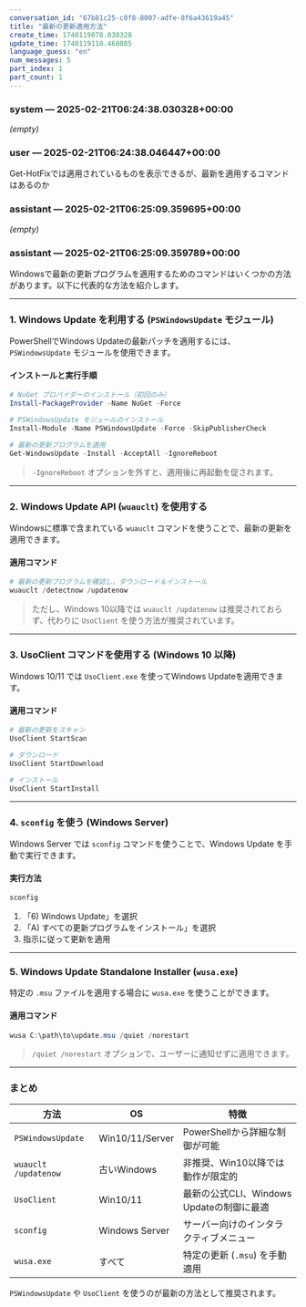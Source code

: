 ```yaml
---
conversation_id: "67b81c25-c0f8-8007-adfe-8f6a43619a45"
title: "最新の更新適用方法"
create_time: 1740119078.030328
update_time: 1740119110.468085
language_guess: "en"
num_messages: 5
part_index: 1
part_count: 1
---
```


### system — 2025-02-21T06:24:38.030328+00:00

_(empty)_

### user — 2025-02-21T06:24:38.046447+00:00

Get-HotFixでは適用されているものを表示できるが、最新を適用するコマンドはあるのか

### assistant — 2025-02-21T06:25:09.359695+00:00

_(empty)_

### assistant — 2025-02-21T06:25:09.359789+00:00

Windowsで最新の更新プログラムを適用するためのコマンドはいくつかの方法があります。以下に代表的な方法を紹介します。

---

### 1. **Windows Update を利用する (`PSWindowsUpdate` モジュール)**
PowerShellでWindows Updateの最新パッチを適用するには、`PSWindowsUpdate` モジュールを使用できます。

#### **インストールと実行手順**
```powershell
# NuGet プロバイダーのインストール（初回のみ）
Install-PackageProvider -Name NuGet -Force

# PSWindowsUpdate モジュールのインストール
Install-Module -Name PSWindowsUpdate -Force -SkipPublisherCheck

# 最新の更新プログラムを適用
Get-WindowsUpdate -Install -AcceptAll -IgnoreReboot
```
> `-IgnoreReboot` オプションを外すと、適用後に再起動を促されます。

---

### 2. **Windows Update API (`wuauclt`) を使用する**
Windowsに標準で含まれている `wuauclt` コマンドを使うことで、最新の更新を適用できます。

#### **適用コマンド**
```powershell
# 最新の更新プログラムを確認し、ダウンロード＆インストール
wuauclt /detectnow /updatenow
```
> ただし、Windows 10以降では `wuauclt /updatenow` は推奨されておらず、代わりに `UsoClient` を使う方法が推奨されています。

---

### 3. **UsoClient コマンドを使用する (Windows 10 以降)**
Windows 10/11 では `UsoClient.exe` を使ってWindows Updateを適用できます。

#### **適用コマンド**
```powershell
# 最新の更新をスキャン
UsoClient StartScan

# ダウンロード
UsoClient StartDownload

# インストール
UsoClient StartInstall
```
---

### 4. **`sconfig` を使う (Windows Server)**
Windows Server では `sconfig` コマンドを使うことで、Windows Update を手動で実行できます。

#### **実行方法**
```powershell
sconfig
```
1. 「6) Windows Update」を選択
2. 「A) すべての更新プログラムをインストール」を選択
3. 指示に従って更新を適用

---

### 5. **Windows Update Standalone Installer (`wusa.exe`)**
特定の `.msu` ファイルを適用する場合に `wusa.exe` を使うことができます。

#### **適用コマンド**
```powershell
wusa C:\path\to\update.msu /quiet /norestart
```
> `/quiet /norestart` オプションで、ユーザーに通知せずに適用できます。

---

### **まとめ**
| 方法 | OS | 特徴 |
|------|----|------|
| `PSWindowsUpdate` | Win10/11/Server | PowerShellから詳細な制御が可能 |
| `wuauclt /updatenow` | 古いWindows | 非推奨、Win10以降では動作が限定的 |
| `UsoClient` | Win10/11 | 最新の公式CLI、Windows Updateの制御に最適 |
| `sconfig` | Windows Server | サーバー向けのインタラクティブメニュー |
| `wusa.exe` | すべて | 特定の更新 (`.msu`) を手動適用 |

`PSWindowsUpdate` や `UsoClient` を使うのが最新の方法として推奨されます。
